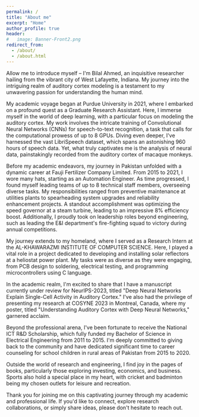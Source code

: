 ```yaml
---
permalink: /
title: "About me"
excerpt: "Home"
author_profile: true
header:
#   image: Banner-Front2.png
redirect_from: 
  - /about/
  - /about.html
---
```

Allow me to introduce myself – I'm Bilal Ahmed, an inquisitive researcher hailing from the vibrant city of West Lafayette, Indiana. My journey into the intriguing realm of auditory cortex modeling is a testament to my unwavering passion for understanding the human mind.

My academic voyage began at Purdue University in 2021, where I embarked on a profound quest as a Graduate Research Assistant. Here, I immerse myself in the world of deep learning, with a particular focus on modeling the auditory cortex. My work involves the intricate training of Convolutional Neural Networks (CNNs) for speech-to-text recognition, a task that calls for the computational prowess of up to 8 GPUs. Diving even deeper, I've harnessed the vast LibriSpeech dataset, which spans an astonishing 960 hours of speech data. Yet, what truly captivates me is the analysis of neural data, painstakingly recorded from the auditory cortex of macaque monkeys.

Before my academic endeavors, my journey in Pakistan unfolded with a dynamic career at Fauji Fertilizer Company Limited. From 2015 to 2021, I wore many hats, starting as an Automation Engineer. As time progressed, I found myself leading teams of up to 8 technical staff members, overseeing diverse tasks. My responsibilities ranged from preventive maintenance at utilities plants to spearheading system upgrades and reliability enhancement projects. A standout accomplishment was optimizing the speed governor at a steam turbine, leading to an impressive 8% efficiency boost. Additionally, I proudly took on leadership roles beyond engineering, such as leading the E&I department's fire-fighting squad to victory during annual competitions.

My journey extends to my homeland, where I served as a Research Intern at the AL-KHAWARAZMI INSTITUTE OF COMPUTER SCIENCE. Here, I played a vital role in a project dedicated to developing and installing solar reflectors at a heliostat power plant. My tasks were as diverse as they were engaging, from PCB design to soldering, electrical testing, and programming microcontrollers using C language.

In the academic realm, I'm excited to share that I have a manuscript currently under review for NeurIPS-2023, titled "Deep Neural Networks Explain Single-Cell Activity in Auditory Cortex." I've also had the privilege of presenting my research at COSYNE 2023 in Montreal, Canada, where my poster, titled "Understanding Auditory Cortex with Deep Neural Networks," garnered acclaim.

Beyond the professional arena, I've been fortunate to receive the National ICT R&D Scholarship, which fully funded my Bachelor of Science in Electrical Engineering from 2011 to 2015. I'm deeply committed to giving back to the community and have dedicated significant time to career counseling for school children in rural areas of Pakistan from 2015 to 2020.

Outside the world of research and engineering, I find joy in the pages of books, particularly those exploring investing, economics, and business. Sports also hold a special place in my heart, with cricket and badminton being my chosen outlets for leisure and recreation.

Thank you for joining me on this captivating journey through my academic and professional life. If you'd like to connect, explore research collaborations, or simply share ideas, please don't hesitate to reach out.


<!-- ================ -->
<!-- My Recent Tweets -->
<!-- ================ -->

<!-- <div style="max-height: 300px; overflow-y: scroll;">
  <a class="twitter-timeline" data-width="300" href="https://twitter.com/HamidRixvi?ref_src=twsrc%5Etfw">My recent tweets</a> 
  <script async src="https://platform.twitter.com/widgets.js" charset="utf-8"></script>
</div> -->
